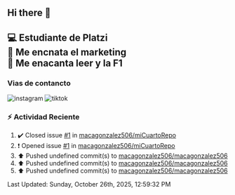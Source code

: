 ## Hi there 👋

:computer: Estudiante de Platzi  
:pencil: Me encnata el marketing  
:book: Me enacanta leer y la F1 
-- 


### Vias de contancto 
![instagram]()
![tiktok]()

### :zap: Actividad Reciente
<!--RECENT_ACTIVITY:start-->
1. ✔️ Closed issue [#1](https://github.com/macagonzalez506/miCuartoRepo/issues/1) in [macagonzalez506/miCuartoRepo](https://github.com/macagonzalez506/miCuartoRepo)<br>
2. ❗️ Opened issue [#1](https://github.com/macagonzalez506/miCuartoRepo/issues/1) in [macagonzalez506/miCuartoRepo](https://github.com/macagonzalez506/miCuartoRepo)<br>
3. ⬆️ Pushed undefined commit(s) to [macagonzalez506/macagonzalez506](https://github.com/macagonzalez506/macagonzalez506)<br>
4. ⬆️ Pushed undefined commit(s) to [macagonzalez506/macagonzalez506](https://github.com/macagonzalez506/macagonzalez506)<br>
5. ⬆️ Pushed undefined commit(s) to [macagonzalez506/macagonzalez506](https://github.com/macagonzalez506/macagonzalez506)<br>
<!--RECENT_ACTIVITY:end-->
<!--RECENT_ACTIVITY:last_update-->
Last Updated: Sunday, October 26th, 2025, 12:59:32 PM
<!--RECENT_ACTIVITY:last_update_end-->
